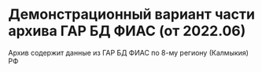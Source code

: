# Демонстрационный вариант части архива ГАР БД ФИАС (от 2022.06)

Архив содержит данные из ГАР БД ФИАС по 8-му региону (Калмыкия) РФ